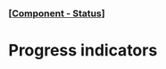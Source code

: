 ### [[Component - Status](./human-interface-guidelines-markdown/component/status.md)]  
  
# **Progress indicators**  

